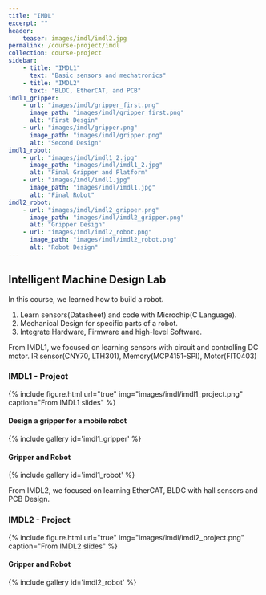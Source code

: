 ```yaml
---
title: "IMDL"
excerpt: ""
header:
    teaser: images/imdl/imdl2.jpg
permalink: /course-project/imdl
collection: course-project
sidebar:
    - title: "IMDL1"
      text: "Basic sensors and mechatronics"
    - title: "IMDL2"
      text: "BLDC, EtherCAT, and PCB"
imdl1_gripper:
    - url: "images/imdl/gripper_first.png"
      image_path: "images/imdl/gripper_first.png"
      alt: "First Desgin"
    - url: "images/imdl/gripper.png"
      image_path: "images/imdl/gripper.png"
      alt: "Second Design"
imdl1_robot:
    - url: "images/imdl/imdl1_2.jpg"
      image_path: "images/imdl/imdl1_2.jpg"
      alt: "Final Gripper and Platform"
    - url: "images/imdl/imdl1.jpg"
      image_path: "images/imdl/imdl1.jpg"
      alt: "Final Robot"
imdl2_robot:
    - url: "images/imdl/imdl2_gripper.png"
      image_path: "images/imdl/imdl2_gripper.png"
      alt: "Gripper Design"
    - url: "images/imdl/imdl2_robot.png"
      image_path: "images/imdl/imdl2_robot.png"
      alt: "Robot Design"
---
```

## Intelligent Machine Design Lab

In this course, we learned how to build a robot.
1. Learn sensors(Datasheet) and code with Microchip(C Language).
2. Mechanical Design for specific parts of a robot.
3. Integrate Hardware, Firmware and high-level Software.
   
   
From IMDL1, we focused on learning sensors with circuit and controlling DC motor.
IR sensor(CNY70, LTH301), Memory(MCP4151-SPI), Motor(FIT0403)


### IMDL1 - Project
{% include figure.html url="true" img="images/imdl/imdl1_project.png" caption="From IMDL1 slides" %}

[](https://ieeexplore.ieee.org/document/1267272)

#### Design a gripper for a mobile robot
{% include gallery id='imdl1_gripper' %}

#### Gripper and Robot
{% include gallery id='imdl1_robot' %}

From IMDL2, we focused on learning EtherCAT, BLDC with hall sensors and PCB Design.

### IMDL2 - Project
{% include figure.html url="true" img="images/imdl/imdl2_project.png" caption="From IMDL2 slides" %}


#### Gripper and Robot
{% include gallery id='imdl2_robot' %}
